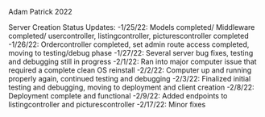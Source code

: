 Adam Patrick 2022

Server Creation Status Updates:
-1/25/22: Models completed/ Middleware completed/ usercontroller, listingcontroller, picturescontroller completed
-1/26/22: Ordercontroller completed, set admin route access completed, moving to testing/debug phase
-1/27/22: Several server bug fixes, testing and debugging still in progress
-2/1/22: Ran into major computer issue that required a complete clean OS reinstall
-2/2/22: Computer up and running properly again, continued testing and debugging
-2/3/22: Finalized initial testing and debugging, moving to deployment and client creation
-2/8/22: Deployment complete and functional
-2/9/22: Added endpoints to listingcontroller and picturescontroller
-2/17/22: Minor fixes